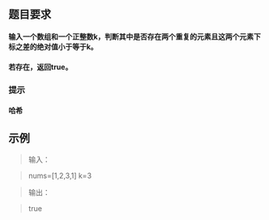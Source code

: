 ##  题目要求   
#### 输入一个数组和一个正整数k，判断其中是否存在两个重复的元素且这两个元素下标之差的绝对值小于等于k。
#### 若存在，返回true。

### 提示
#### 哈希

##  示例
>输入：
			 
> nums=[1,2,3,1] k=3

>输出：

>  true




